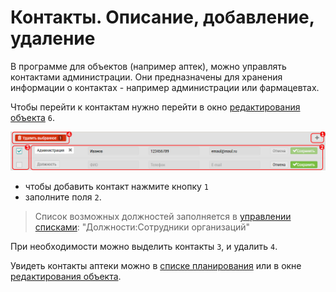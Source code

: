 # Контакты. Описание, добавление, удаление

В программе для объектов (например аптек), можно управлять контактами администрации.
Они предназначены для хранения информации о контактах - например администрации или фармацевтах.

Чтобы перейти к контактам нужно перейти в окно [редактирования объекта](database-object-edit.html) `6`.

![](../images/database-object-contact.png)

- чтобы добавить контакт нажмите кнопку `1`
- заполните поля `2`. 

> Список возможных должностей заполняется в [управлении списками](database-dict.html): "Должности:Сотрудники организаций"

При необходимости можно выделить контакты `3`, и удалить `4`.

Увидеть контакты аптеки можно в [списке планирования](rep-planning-central-block-objects.html) или в окне [редактирования объекта](database-object-edit.html).
